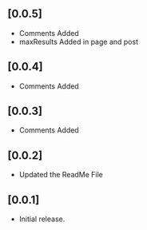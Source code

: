 ## [0.0.5]

* Comments Added
* maxResults Added in page and post

## [0.0.4]

* Comments Added

## [0.0.3]

* Comments Added

## [0.0.2]

* Updated the ReadMe File

## [0.0.1]

* Initial release.
